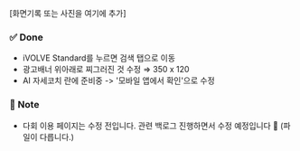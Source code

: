 [화면기록 또는 사진을 여기에 추가]

### ✅ Done

- iVOLVE Standard를 누르면 검색 탭으로 이동
- 광고배너 위아래로 찌그러진 것 수정 ⇒ 350 x 120
- AI 자세코치 란에 준비중 -> '모바일 앱에서 확인'으로 수정

### 📝 Note

- 다회 이용 페이지는 수정 전입니다. 관련 백로그 진행하면서 수정 예정입니다 🙂 (파일이 다릅니다.)
